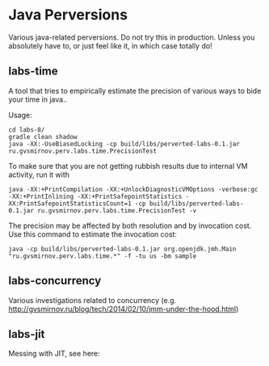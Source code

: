 Java Perversions
================

Various java-related perversions. Do not try this in production.
Unless you absolutely have to, or just feel like it, in which case totally do!

labs-time
---------
A tool that tries to empirically estimate the precision of various ways to
bide your time in java..

Usage:
```
cd labs-8/
gradle clean shadow
java -XX:-UseBiasedLocking -cp build/libs/perverted-labs-0.1.jar ru.gvsmirnov.perv.labs.time.PrecisionTest
```


To make sure that you are not getting rubbish results due to internal VM activity, run it with
```
java -XX:+PrintCompilation -XX:+UnlockDiagnosticVMOptions -verbose:gc -XX:+PrintInlining -XX:+PrintSafepointStatistics -XX:PrintSafepointStatisticsCount=1 -cp build/libs/perverted-labs-0.1.jar ru.gvsmirnov.perv.labs.time.PrecisionTest -v
```

The precision may be affected by both resolution and by invocation cost. Use this command to estimate the invocation cost:
```
java -cp build/libs/perverted-labs-0.1.jar org.openjdk.jmh.Main "ru.gvsmirnov.perv.labs.time.*" -f -tu us -bm sample
```

labs-concurrency
----------------
Various investigations related to concurrency
(e.g. http://gvsmirnov.ru/blog/tech/2014/02/10/jmm-under-the-hood.html)

labs-jit
--------
Messing with JIT, see here: